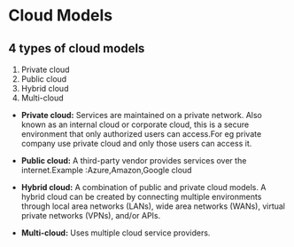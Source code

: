 # Cloud Models
## 4 types of cloud models
  1. Private cloud
  2. Public cloud
  3. Hybrid cloud
  4. Multi-cloud

- **Private cloud:** Services are maintained on a private network. Also known as an internal cloud or corporate cloud, this is a secure environment that only authorized users can access.For eg private company use private cloud and only those users can access it.
- **Public cloud:** A third-party vendor provides services over the internet.Example :Azure,Amazon,Google cloud
- **Hybrid cloud:** A combination of public and private cloud models. A hybrid cloud can be created by connecting multiple environments through local area networks (LANs), wide area networks (WANs), virtual private networks (VPNs), and/or APIs.

- **Multi-cloud:** Uses multiple cloud service providers. 

